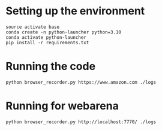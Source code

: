 # Setting up the environment

```
source activate base
conda create -n python-launcher python=3.10
conda activate python-launcher
pip install -r requirements.txt
```

# Running the code

```
python browser_recorder.py https://www.amazon.com ./logs
```

# Running for webarena

```
python browser_recorder.py http://localhost:7770/ ./logs
```
